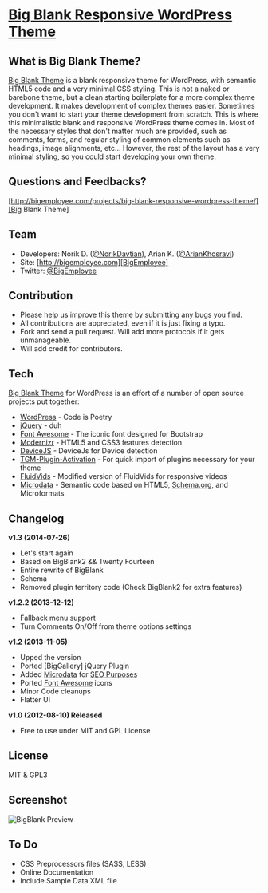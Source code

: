[Big Blank Responsive WordPress Theme][Big Blank Theme]
===================================================================
What is Big Blank Theme?
-------------------------------------------------------------------
[Big Blank Theme] is a blank responsive theme for WordPress, with semantic HTML5 
code and a very minimal CSS styling. This is not a naked or barebone theme, 
but a clean starting boilerplate for a more complex theme development. It makes 
development of complex themes easier. Sometimes you don't want to start your 
theme development from scratch. This is where this minimalistic blank and 
responsive WordPress theme comes in. Most of the necessary styles that don't 
matter much are provided, such as comments, forms, and regular styling of 
common elements such as headings, image alignments, etc... However, the rest of 
the layout has a very minimal styling, so you could start developing your own 
theme.

Questions and Feedbacks?
-------------------------------------------------------------------
[http://bigemployee.com/projects/big-blank-responsive-wordpress-theme/][Big Blank Theme]


Team
-------------------------------------------------------------------
+ Developers: Norik D. ([@NorikDavtian]), Arian K. ([@ArianKhosravi])
+ Site: [http://bigemployee.com][BigEmployee]
+ Twitter: [@BigEmployee]

Contribution
-------------------------------------------------------------------
+ Please help us improve this theme by submitting any bugs you find.
+ All contributions are appreciated, even if it is just fixing a typo.
+ Fork and send a pull request. Will add more protocols if it gets unmanageable.
+ Will add credit for contributors.

Tech
-------------------------------------------------------------------
[Big Blank Theme] for WordPress is an effort of a number of open source 
projects put together:

* [WordPress] - Code is Poetry
* [jQuery] - duh
* [Font Awesome] - The iconic font designed for Bootstrap
* [Modernizr] - HTML5 and CSS3 features detection
* [DeviceJS] - DeviceJs for Device detection
* [TGM-Plugin-Activation] - For quick import of plugins necessary for your theme
* [FluidVids] - Modified version of FluidVids for responsive videos
* [Microdata] - Semantic code based on HTML5, [Schema.org], and Microformats

Changelog
-------------------------------------------------------------------
**v1.3 (2014-07-26)**
  - Let's start again
  - Based on BigBlank2 && Twenty Fourteen
  - Entire rewrite of BigBlank
  - Schema
  - Removed plugin territory code (Check BigBlank2 for extra features)

**v1.2.2 (2013-12-12)**
  - Fallback menu support
  - Turn Comments On/Off from theme options settings

**v1.2 (2013-11-05)**
  - Upped the version
  - Ported [BigGallery] jQuery Plugin
  - Added [Microdata] for [SEO Purposes]
  - Ported [Font Awesome] icons
  - Minor Code cleanups
  - Flatter UI  

**v1.0 (2012-08-10) Released**
  - Free to use under MIT and GPL License

License
-------------------------------------------------------------------
MIT & GPL3

Screenshot
-------------------------------------------------------------------
![BigBlank Preview](https://raw.githubusercontent.com/bigemployee/BigBlankTheme/master/screenshot-full.jpg)

To Do
-------------------------------------------------------------------
+ CSS Preprocessors files (SASS, LESS)
+ Online Documentation
+ Include Sample Data XML file

[BigEmployee]: http://bigemployee.com
[Big Blank Theme]: http://bigemployee.com/projects/big-blank-responsive-wordpress-theme/
[@BigEmployee]: http://twitter.com/bigemployee
[@NorikDavtian]: http://twitter.com/NorikDavtian
[@ArianKhosravi]: http://twitter.com/ArianKhosravi
[Microdata]: http://www.w3.org/TR/microdata/
[SEO Purposes]: https://support.google.com/webmasters/answer/176035?hl=en
[WordPress]: http://wordpress.org
[Font Awesome]: http://fortawesome.github.io/Font-Awesome/
[jQuery]: http://jquery.com
[Modernizr]: http://modernizr.com/
[DeviceJS]: https://github.com/matthewhudson/device.js
[TGM-Plugin-Activation]: https://github.com/thomasgriffin/TGM-Plugin-Activation
[FluidVids]: https://github.com/toddmotto/fluidvids
[Schema.org]: http://schema.org/